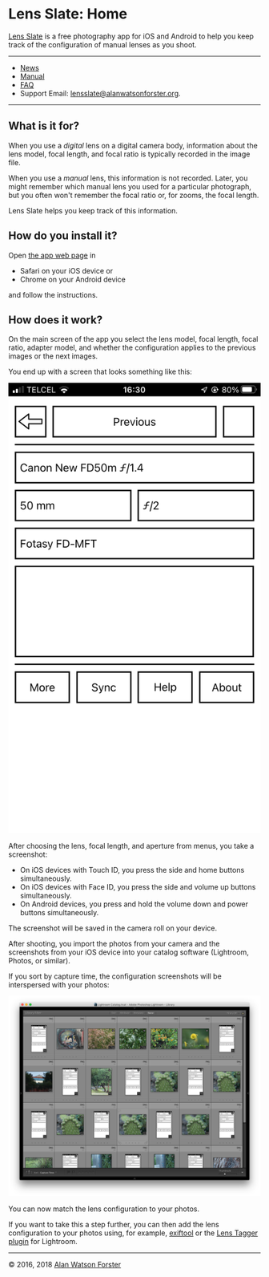 # Lens Slate: Home

[Lens Slate](index.html) is a free photography app for iOS and Android to help you keep track of the configuration of manual lenses as you shoot.

<hr/>

* [News](news.html)
* [Manual](manual.html)
* [FAQ](faq.html)
* Support Email: [lensslate@alanwatsonforster.org](mailto:lensslate@alanwatsonforster.org).

<hr/>

## What is it for?

When you use a _digital_ lens on a digital camera body, information about the lens model, focal length, and focal ratio is typically  recorded in the image file. 

When you use a _manual_ lens, this information is not recorded. Later, you might remember which manual lens you used for a particular photograph, but you often won't remember the focal ratio or, for zooms, the focal length. 

Lens Slate helps you keep track of this information.

## How do you install it?

Open [the app web page](app.html) in 

* Safari on your iOS device or
* Chrome on your Android device

and follow the instructions.

## How does it work?

On the main screen of the app you select the lens model, focal length, focal ratio, adapter model, and whether the configuration applies to the previous images or the next images. 

You end up with a screen that looks something like this:

  <a href="images/main-screen.png"><img class="center" src="images/main-screen.png"/></a>
 
After choosing the lens, focal length, and aperture from menus, you take a
screenshot:

* On iOS devices with Touch ID, you press the side and home buttons simultaneously.
* On iOS devices with Face ID, you press the side and volume up buttons simultaneously.
* On Android devices, you press and hold the volume down and power buttons simultaneously.

The screenshot will be saved in the camera roll on your device.

After shooting, you import the photos from your camera and
the screenshots from your iOS device into your catalog software (Lightroom,
Photos, or similar). 

If you sort by capture time, the
configuration screenshots will be interspersed with your photos:

  <a href="images/lightroom-example.png"><img class="center" src="images/lightroom-example.png"/></a>

You can now match the lens configuration to your photos.

If you want to take this a step further, you can then add the lens configuration to your photos using, for
example, [exiftool](https://exiftool.org/) or the [Lens Tagger plugin](https://www.lenstagger.com/) for Lightroom.

<hr/>

© 2016, 2018 [Alan Watson Forster](https://alanwatsonforster.org/)
